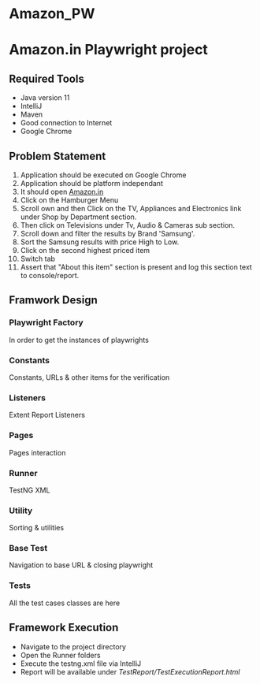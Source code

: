 # Amazon_PW

# Amazon.in Playwright project

## Required Tools
- Java version 11
- IntelliJ
- Maven
- Good connection to Internet
- Google Chrome

## Problem Statement
1. Application should be executed on Google Chrome
2. Application should be platform independant
3. It should open [Amazon.in](https://www.amazon.in/ "Amazon.in")
4. Click on the Hamburger Menu
5. Scroll own and then Click on the TV, Appliances and Electronics link under Shop by Department section.
6. Then click on Televisions under Tv, Audio & Cameras sub section.
7. Scroll down and filter the results by Brand 'Samsung'.
8. Sort the Samsung results with price High to Low.
9. Click on the second highest priced item
10. Switch tab
11. Assert that "About this item" section is present and log this section text to console/report.

## Framwork Design
### Playwright Factory
In order to get the instances of playwrights
### Constants
Constants, URLs & other items for the verification
### Listeners
Extent Report Listeners
### Pages
Pages interaction
### Runner
TestNG XML
### Utility
Sorting & utilities
### Base Test
Navigation to base URL & closing playwright
### Tests
All the test cases classes are here

## Framework Execution
- Navigate to the project directory
- Open the Runner folders
- Execute the testng.xml file via IntelliJ
- Report will be available under *TestReport/TestExecutionReport.html*
